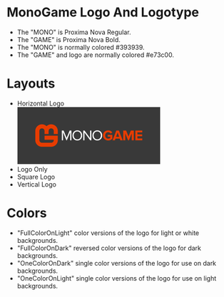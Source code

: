 MonoGame Logo And Logotype
==========================

 - The "MONO" is Proxima Nova Regular.
 - The "GAME" is Proxima Nova Bold.
 - The "MONO" is normally colored #393939.
 - The "GAME" and logo are normally colored #e73c00.


Layouts
=======

 - Horizontal Logo<br><img height='128' src="HorizontalLogoPreview.png?raw=true" />
 - Logo Only
 - Square Logo
 - Vertical Logo


Colors
======

 - "FullColorOnLight" color versions of the logo for light or white backgrounds.
 - "FullColorOnDark" reversed color versions of the logo for dark backgrounds.
 - "OneColorOnDark" single color versions of the logo for use on dark backgrounds.
 - "OneColorOnLight" single color versions of the logo for use on light backgrounds.
